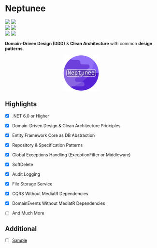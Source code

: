 # Neptunee

[![](https://img.shields.io/nuget/v/Neptunee?label=Neptunee)](https://www.nuget.org/packages/Neptunee) ![](https://img.shields.io/nuget/dt/Neptunee)
<br>
[![](https://img.shields.io/nuget/v/Neptunee.Handlers?label=Neptunee.Handlers)](https://www.nuget.org/packages/Neptunee.Handlers) ![](https://img.shields.io/nuget/dt/Neptunee.Handlers)
<br>
[![](https://img.shields.io/nuget/v/Neptunee.EntityFrameworkCore?label=Neptunee.EntityFrameworkCore)](https://www.nuget.org/packages/Neptunee.EntityFrameworkCore) ![](https://img.shields.io/nuget/dt/Neptunee.EntityFrameworkCore)

**Domain-Driven Design (DDD)** &amp; **Clean Architecture** with common **design patterns**.
<p align="center">
<img width="23%" src="icon.png"  alt="icon"/>

## Highlights

- [x] .NET 6.0 or Higher
- [x] Domain-Driven Design & Clean Architecture Principles
- [x] Entity Framework Core as DB Abstraction
- [x] Repository & Specification Patterns
- [x] Global Exceptions Handling (ExceptionFilter or Middleware)
- [x] SoftDelete
- [x] Audit Logging
- [x] File Storage Service
- [x] CQRS Without MediatR Dependencies
- [x] DomainEvents Without MediatR Dependencies
- [ ] And Much More


## Additional

* [ ] [Sample](https://github.com/HusseinnHM/Neptunee/blob/master/Sample)
